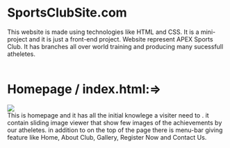 # SportsClubSite.com
This website is made using technologies like HTML and CSS. It is a mini-project and it  is just a front-end project. Website represent APEX Sports Club. It has branches all over world training and producing many sucessfull atheletes.<br>
<br>
<h1>Homepage / index.html:=></h1>
<img src="https://user-images.githubusercontent.com/103889271/190704965-24cd1a9f-ff87-44bf-9721-b2effe82ea35.png">
<br>
This is homepage and it has all the initial knowlege a visiter need to .
it contain sliding image viewer that show few images of the achievements by our atheletes. in addition to on the top of the page there is menu-bar giving feature like Home, About Club, Gallery, Register Now and Contact Us.
